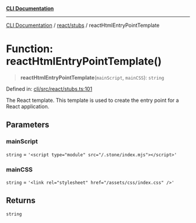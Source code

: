 [**CLI Documentation**](../../../README.md)

***

[CLI Documentation](../../../README.md) / [react/stubs](../README.md) / reactHtmlEntryPointTemplate

# Function: reactHtmlEntryPointTemplate()

> **reactHtmlEntryPointTemplate**(`mainScript`, `mainCSS`): `string`

Defined in: [cli/src/react/stubs.ts:101](https://github.com/stonemjs/cli/blob/a8ddb59abbd77ddb2870c689c0c7e80297d24c5a/src/react/stubs.ts#L101)

The React template.
This template is used to create the entry point for a React application.

## Parameters

### mainScript

`string` = `'<script type="module" src="/.stone/index.mjs"></script>'`

### mainCSS

`string` = `'<link rel="stylesheet" href="/assets/css/index.css" />'`

## Returns

`string`

